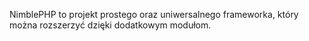 NimblePHP to projekt prostego oraz uniwersalnego frameworka, który można rozszerzyć dzięki dodatkowym modułom.
